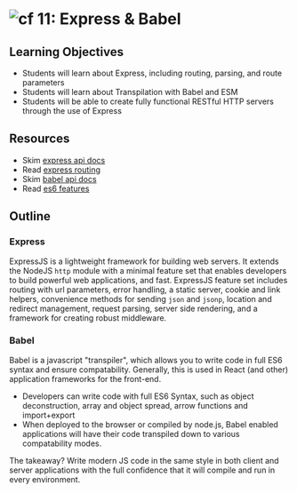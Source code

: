 ![cf](http://i.imgur.com/7v5ASc8.png) 11: Express  & Babel
===

## Learning Objectives
* Students will learn about Express, including routing, parsing, and route parameters
* Students will learn about Transpilation with Babel and ESM
* Students will be able to create fully functional RESTful HTTP servers through the use of Express

## Resources
* Skim [express api docs](http://expressjs.com/en/4x/api.html)
* Read [express routing](http://expressjs.com/en/guide/routing.html)
* Skim [babel api docs](https://babeljs.io/docs/usage/api/)
* Read [es6 features](https://babeljs.io/learn-es2015/)


## Outline

### Express
ExpressJS is a lightweight framework for building web servers. It extends the NodeJS `http` module with a minimal feature set that enables developers to build powerful web applications, and fast. ExpressJS feature set includes routing with url parameters, error handling, a static server, cookie and link helpers, convenience methods for sending `json` and `jsonp`, location and redirect management, request parsing, server side rendering, and a framework for creating robust middleware.

### Babel
Babel is a javascript "transpiler", which allows you to write code in full ES6 syntax and ensure compatability.  Generally, this is used in React (and other) application frameworks for the front-end. 

 - Developers can write code with full ES6 Syntax, such as object deconstruction, array and object spread, arrow functions and import+export
 - When deployed to the browser or compiled by node.js, Babel enabled applications will have their code transpiled down to various compatability modes.
 
 The takeaway? Write modern JS code in the same style in both client and server applications with the full confidence that it will compile and run in every environment.
